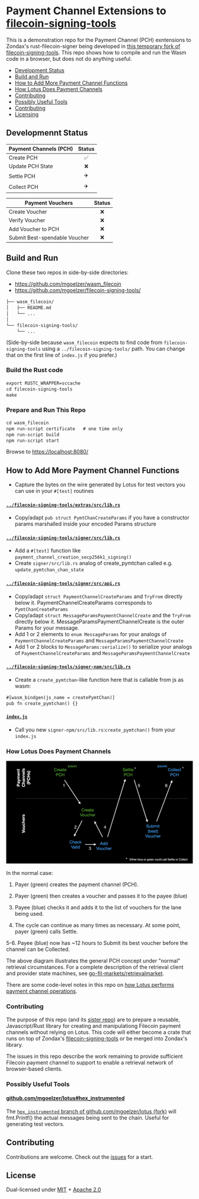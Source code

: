 # Payment Channel Extensions to [filecoin-signing-tools](https://github.com/Zondax/filecoin-signing-tools)

This is a demonstration repo for the Payment Channel (PCH) exntensions to Zondax's rust-filecoin-signer being developed in [this temporary fork of filecoin-signing-tools](https://github.com/mgoelzer/filecoin-signing-tools).  This repo shows how to compile and run the Wasm code in a browser, but does not do anything useful.

- [Development Status](#development-status)
- [Build and Run](#build-and-run)
- [How to Add More Payment Channel Functions](#how-to-add-more-payment-channel-functions)
- [How Lotus Does Payment Channels](#how-lotus-does-payment-channels)
- [Contributing](#contributing)
- [Possibly Useful Tools](#possible-useful-tools)
- [Contributing](#contributing)
- [Licensing](#licensing)

## Developmennt Status

| **Payment Channels (PCH)**                   |  Status  | 
| -------------------------------------------- | :----------------: | 
| Create PCH                                   |:white_check_mark:  |
| Update PCH State                             |     :x:       |
| Settle PCH                                   |  :airplane:       |
| Collect PCH                                  |  :airplane:       |

| **Payment Vouchers**                         |  Status  |
| -------------------------------------------- | :----------------: |
| Create Voucher                               |     :x:       | 
| Verify Voucher                               |     :x:       |
| Add Voucher to PCH                           |     :x:       |
| Submit Best-spendable Voucher                |     :x:       |

## Build and Run

Clone these two repos in side-by-side directories:
 - https://github.com/mgoelzer/wasm_filecoin 
 - https://github.com/mgoelzer/filecoin-signing-tools/

```
├── wasm_filecoin/
│   ├── README.md
│   └── ...
│   
└── filecoin-signing-tools/
    └── ...
```

(Side-by-side because `wasm_filecoin` expects to find code from `filecoin-signing-tools` using a `../filecoin-signing-tools/` path.  You can change that on the first line of `index.js` if you prefer.)

### Build the Rust code

```
export RUSTC_WRAPPER=sccache
cd filecoin-signing-tools
make
```

### Prepare and Run This Repo

```
cd wasm_filecoin
npm run-script certificate   # one time only
npm run-script build
npm run-script start
```

Browse to [https://localhost:8080/](https://localhost:8080/)

## How to Add More Payment Channel Functions      

- Capture the bytes on the wire generated by Lotus for test vectors you can use in your `#[test]` routines

#### [`../filecoin-signing-tools/extras/src/lib.rs`](https://github.com/mgoelzer/filecoin-signing-tools/blob/master/extras/src/lib.rs)
 - Copy/adapt `pub struct PymtChanCreateParams` if you have a constructor params marshalled inside your encoded Params structure

#### [`../filecoin-signing-tools/signer/src/lib.rs`](https://github.com/mgoelzer/filecoin-signing-tools/blob/master/signer/src/lib.rs)
 - Add a `#[test]` function like `payment_channel_creation_secp256k1_signing()`
 - Create `signer/src/lib.rs` analog of create_pymtchan called e.g. `update_pymtchan_chan_state`

#### [`../filecoin-signing-tools/signer/src/api.rs`](https://github.com/mgoelzer/filecoin-signing-tools/blob/master/signer/src/api.rs)
 - Copy/adapt `struct PaymentChannelCreateParams` and `TryFrom` directly below it.  PaymentChannelCreateParams corresponds to `PymtChanCreateParams`
 - Copy/adapt `struct MessageParamsPaymentChannelCreate` and the `TryFrom` directly below it. MessageParamsPaymentChannelCreate is the outer Params for your message.
 - Add 1 or 2 elements to `enum MessageParams` for your analogs of `PaymentChannelCreateParams` and `MessageParamsPaymentChannelCreate`
 - Add 1 or 2 blocks to `MessageParams:serialize()` to serialize your analogs of `PaymentChannelCreateParams` and `MessageParamsPaymentChannelCreate`

#### [`../filecoin-signing-tools/signer-npm/src/lib.rs`](https://github.com/mgoelzer/filecoin-signing-tools/blob/master/signer-npm/src/lib.rs)
 - Create a `create_pymtchan`-like function here that is callable from js as wasm:
```
#[wasm_bindgen(js_name = createPymtChan)]
pub fn create_pymtchan() {}
```

#### [`index.js`](index.js)
 - Call you new `signer-npm/src/lib.rs`:`create_pymtchan()` from your `index.js`

### How Lotus Does Payment Channels

![Diagram](/pch-diagram.png)

In the normal case:

1.  Payer (green) creates the payment channel (PCH).

2.  Payer (green) then creates a voucher and passes it to the payee (blue)

3.  Payee (blue) checks it and adds it to the list of vouchers for the lane being used.

4.  The cycle can continue as many times as necessary.  At some point, payer (green) calls Settle.

5-6.  Payee (blue) now has ~12 hours to Submit its best voucher before the channel can be Collected.

The above diagram illustrates the general PCH concept under "normal" retrieval circumstances.  For a complete description of the retrieval client and provider state machines, see [go-fil-markets/retrievalmarket](https://github.com/filecoin-project/go-fil-markets/tree/master/retrievalmarket).

There are some code-level notes in this repo on [how Lotus performs payment channel operations](/lotus-code-notes.md).

### Contributing

The purpose of this repo (and its [sister repo](https://github.com/mgoelzer/filecoin-signing-tools/)) are to prepare a reusable, Javascript/Rust library for creating and manipulationg Filecoin payment channels without relying on Lotus.  This code will either become a crate that runs on top of Zondax's [filecoin-signing-tools](https://github.com/Zondax/filecoin-signing-tools/) or be merged into Zondax's library.

The issues in this repo describe the work remaining to provide sufficient Filecoin payment channel to support to enable a retrieval network of browser-based clients.

### Possibly Useful Tools

#### [github.com/mgoelzer/lotus#hex_instrumented](https://github.com/mgoelzer/lotus/tree/hex_instrumented)

The [`hex_instrumented` branch of github.com/mgoelzer/lotus (fork)](https://github.com/mgoelzer/lotus/tree/hex_instrumented) will fmt.Printf() the actual messages being sent to the chain.  Useful for generating test vectors.

## Contributing

Contributions are welcome.  Check out the [issues](/issues) for a start.

## License

Dual-licensed under [MIT](https://github.com/filecoin-project/lotus/blob/master/LICENSE-MIT) + [Apache 2.0](https://github.com/filecoin-project/lotus/blob/master/LICENSE-APACHE)
